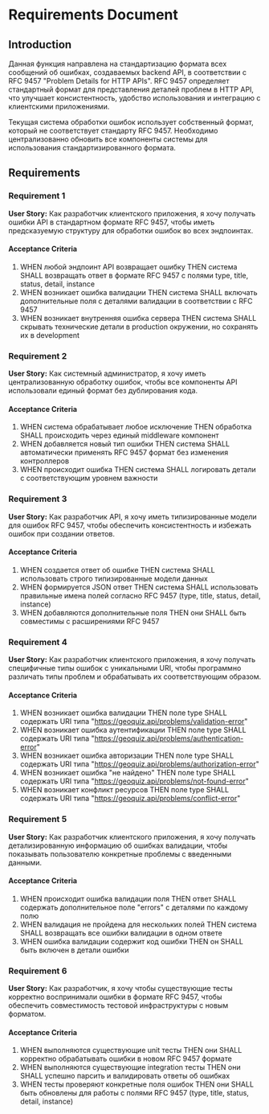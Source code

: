 # Requirements Document

## Introduction

Данная функция направлена на стандартизацию формата всех сообщений об ошибках, создаваемых backend API, в соответствии с RFC 9457 "Problem Details for HTTP APIs". RFC 9457 определяет стандартный формат для представления деталей проблем в HTTP API, что улучшает консистентность, удобство использования и интеграцию с клиентскими приложениями.

Текущая система обработки ошибок использует собственный формат, который не соответствует стандарту RFC 9457. Необходимо централизованно обновить все компоненты системы для использования стандартизированного формата.

## Requirements

### Requirement 1

**User Story:** Как разработчик клиентского приложения, я хочу получать ошибки API в стандартном формате RFC 9457, чтобы иметь предсказуемую структуру для обработки ошибок во всех эндпоинтах.

#### Acceptance Criteria

1. WHEN любой эндпоинт API возвращает ошибку THEN система SHALL возвращать ответ в формате RFC 9457 с полями type, title, status, detail, instance
2. WHEN возникает ошибка валидации THEN система SHALL включать дополнительные поля с деталями валидации в соответствии с RFC 9457
3. WHEN возникает внутренняя ошибка сервера THEN система SHALL скрывать технические детали в production окружении, но сохранять их в development

### Requirement 2

**User Story:** Как системный администратор, я хочу иметь централизованную обработку ошибок, чтобы все компоненты API использовали единый формат без дублирования кода.

#### Acceptance Criteria

1. WHEN система обрабатывает любое исключение THEN обработка SHALL происходить через единый middleware компонент
2. WHEN добавляется новый тип ошибки THEN система SHALL автоматически применять RFC 9457 формат без изменения контроллеров
3. WHEN происходит ошибка THEN система SHALL логировать детали с соответствующим уровнем важности

### Requirement 3

**User Story:** Как разработчик API, я хочу иметь типизированные модели для ошибок RFC 9457, чтобы обеспечить консистентность и избежать ошибок при создании ответов.

#### Acceptance Criteria

1. WHEN создается ответ об ошибке THEN система SHALL использовать строго типизированные модели данных
2. WHEN формируется JSON ответ THEN система SHALL использовать правильные имена полей согласно RFC 9457 (type, title, status, detail, instance)
3. WHEN добавляются дополнительные поля THEN они SHALL быть совместимы с расширениями RFC 9457

### Requirement 4

**User Story:** Как разработчик клиентского приложения, я хочу получать специфичные типы ошибок с уникальными URI, чтобы программно различать типы проблем и обрабатывать их соответствующим образом.

#### Acceptance Criteria

1. WHEN возникает ошибка валидации THEN поле type SHALL содержать URI типа "https://geoquiz.api/problems/validation-error"
2. WHEN возникает ошибка аутентификации THEN поле type SHALL содержать URI типа "https://geoquiz.api/problems/authentication-error"
3. WHEN возникает ошибка авторизации THEN поле type SHALL содержать URI типа "https://geoquiz.api/problems/authorization-error"
4. WHEN возникает ошибка "не найдено" THEN поле type SHALL содержать URI типа "https://geoquiz.api/problems/not-found-error"
5. WHEN возникает конфликт ресурсов THEN поле type SHALL содержать URI типа "https://geoquiz.api/problems/conflict-error"

### Requirement 5

**User Story:** Как разработчик клиентского приложения, я хочу получать детализированную информацию об ошибках валидации, чтобы показывать пользователю конкретные проблемы с введенными данными.

#### Acceptance Criteria

1. WHEN происходит ошибка валидации поля THEN ответ SHALL содержать дополнительное поле "errors" с деталями по каждому полю
2. WHEN валидация не пройдена для нескольких полей THEN система SHALL возвращать все ошибки валидации в одном ответе
3. WHEN ошибка валидации содержит код ошибки THEN он SHALL быть включен в детали ошибки

### Requirement 6

**User Story:** Как разработчик, я хочу чтобы существующие тесты корректно воспринимали ошибки в формате RFC 9457, чтобы обеспечить совместимость тестовой инфраструктуры с новым форматом.

#### Acceptance Criteria

1. WHEN выполняются существующие unit тесты THEN они SHALL корректно обрабатывать ошибки в новом RFC 9457 формате
2. WHEN выполняются существующие integration тесты THEN они SHALL успешно парсить и валидировать ответы об ошибках
3. WHEN тесты проверяют конкретные поля ошибок THEN они SHALL быть обновлены для работы с полями RFC 9457 (type, title, status, detail, instance)